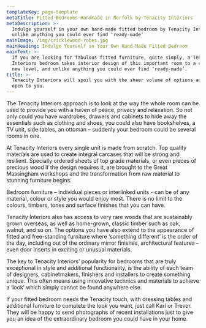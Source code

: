 ```yaml
---
templateKey: page-template
metaTitle: Fitted Bedrooms Handmade in Norfolk by Tenacity Interiors
metaDescription: >-
  Indulge yourself in your own hand-made fitted bedroom by Tenacity Interiors,
  unlike anything you could ever find 'ready-made'
mainImage: /img/cricklewood-robes.jpg
mainHeading: Indulge Yourself in Your Own Hand-Made Fitted Bedroom
mainText: >-
  If you are looking for fabulous fitted furniture, quite simply, a Tenacity
  Interiors bedroom takes interior design of this important room to a completely
  new level, and unlike anything you could ever find ‘ready-made’.
title: >-
  Tenacity Interiors will spoil you with the sheer volume of options and choices
  open to you.
---
```

The Tenacity Interiors approach is to look at the way the whole room can be used to provide you with a haven of peace, privacy and relaxation. So not only could you have wardrobes, drawers and cabinets to hide away the essentials such as clothing and shoes, you could also have bookshelves, a TV unit, side tables, an ottoman – suddenly your bedroom could be several rooms in one.

At Tenacity Interiors every single unit is made from scratch. Top quality materials are used to create integral carcases that will be strong and resilient. Specially ordered sheets of top grade materials, or even pieces of precious wood if the design requires it, are brought to the Great Massingham workshops and the transformation from raw material to stunning furniture begins.

Bedroom furniture – individual pieces or interlinked units - can be of any material, colour or style you would enjoy most. There is no limit to the colours, timbers, tones and surface finishes that you can have.

Tenacity Interiors also has access to very rare woods that are sustainably grown overseas, as well as home-grown, classic timber such as oak, walnut, and so on. The options you have also extend to the appearance of fitted and free-standing furniture where ‘something different’ is the order of the day, including out of the ordinary mirror finishes, architectural features – even door inserts in exciting or unusual materials.

The key to Tenacity Interiors’ popularity for bedrooms that are truly exceptional in style and additional functionality, is the ability of each team of designers, cabinetmakers, finishers and installers to create something unique. This often means using innovative technics and materials to achieve a ‘look’ which simply cannot be found anywhere else.

If your fitted bedroom needs the Tenacity touch, with dressing tables and additional furniture to complete the look you want, just call Karl or Trevor. They will be happy to send photographs of recent installations just to give you an idea of the extraordinary bedroom you could have in your home.
